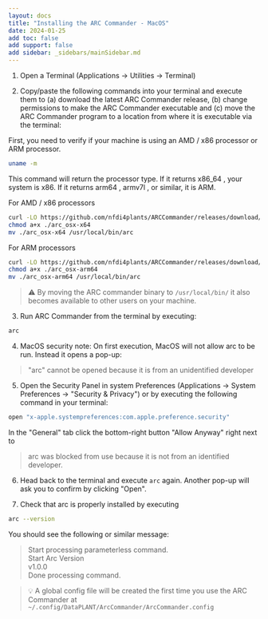 ```yaml
---
layout: docs
title: "Installing the ARC Commander - MacOS"
date: 2024-01-25
add toc: false
add support: false
add sidebar: _sidebars/mainSidebar.md
---
```


1. Open a Terminal (Applications -> Utilities -> Terminal)

2. Copy/paste the following commands into your terminal and execute them to (a) download the latest ARC Commander release, (b) change permissions to make the ARC Commander executable and (c) move the ARC Commander program to a location from where it is executable via the terminal:

First, you need to verify if your machine is using an AMD / x86 processor or ARM processor.

```bash
uname -m
```

This command will return the processor type. If it returns x86_64 , your system is x86. If it returns arm64 , armv7l , or similar, it is ARM.

For AMD / x86 processors

```bash
curl -LO https://github.com/nfdi4plants/ARCCommander/releases/download/v1.0.0/arc_osx-x64
chmod a+x ./arc_osx-x64
mv ./arc_osx-x64 /usr/local/bin/arc
```

For ARM processors

```bash
curl -LO https://github.com/nfdi4plants/ARCCommander/releases/download/v1.0.0/arc_osx-arm64
chmod a+x ./arc_osx-arm64
mv ./arc_osx-arm64 /usr/local/bin/arc
```

> :warning: By moving the ARC commander binary to `/usr/local/bin/` it also becomes available to other users on your machine.

3. Run ARC Commander from the terminal by executing:

```bash
arc
```

4. MacOS security note: On first execution, MacOS will not allow arc to be run. Instead it opens a pop-up:

> "arc" cannot be opened because it is from an unidentified developer

5. Open the Security Panel in system Preferences (Applications -> System Preferences -> "Security & Privacy") or by executing the following command in your terminal:

```bash
open "x-apple.systempreferences:com.apple.preference.security"
```

In the "General" tab click the bottom-right button "Allow Anyway" right next to
> arc was blocked from use because it is not from an identified developer.

6. Head back to the terminal and execute `arc` again. Another pop-up will ask you to confirm by clicking "Open".

7. Check that arc is properly installed by executing

```bash
arc --version
```

You should see the following or similar message:

> Start processing parameterless command.  
> Start Arc Version  
> v1.0.0  
> Done processing command.  

> :bulb: A global config file will be created the first time you use the ARC Commander at `~/.config/DataPLANT/ArcCommander/ArcCommander.config`
